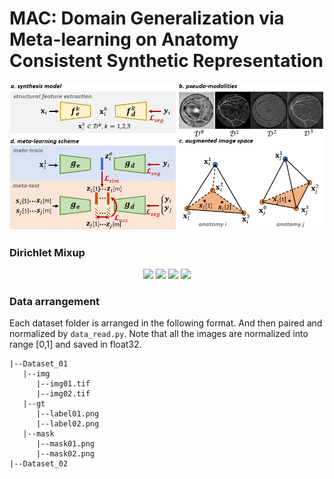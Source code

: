 # MAC: Domain Generalization via Meta-learning on Anatomy Consistent Synthetic Representation 

<p align="center">
  <img src="/assets/overall.png" width="600" />
</p>

### Dirichlet Mixup
<p align="center">
  <img src="/assets/α = (5, 5, 5).png" width="150" />
  <img src="/assets/α = (1.5, 5, 5).png" width="150" />
  <img src="/assets/α = (1.5, 5, 1.5).png" width="150" /> 
  <img src="/assets/α = (4, 2, 2).png" width="150" />
</p>

### Data arrangement
Each dataset folder is arranged in the following format. And then paired and normalized by ```data_read.py```. Note that all the images are normalized into range [0,1] and saved in float32. 
```
|--Dataset_01
   |--img
      |--img01.tif
      |--img02.tif
   |--gt
      |--label01.png
      |--label02.png
   |--mask
      |--mask01.png
      |--mask02.png
|--Dataset_02      
```
